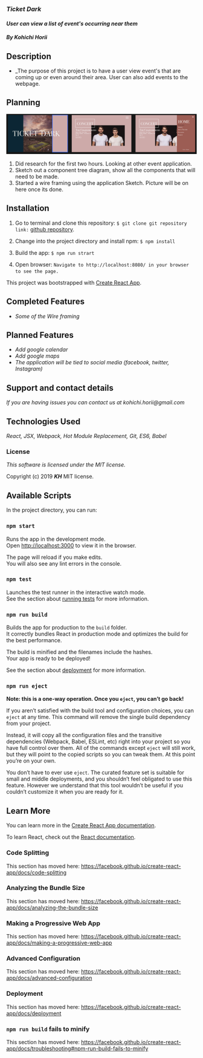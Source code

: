 ### _Ticket Dark_

#### _User can view a list of event's occurring near them_

#### _By Kohichi Horii_

## Description

* _The purpose of this project is to have a user view event's that are coming up or even around their area. User can also add events to the webpage.

## Planning

![](src/assets/wireframe.png)

 1. Did research for the first two hours. Looking at other event application.
 2. Sketch out a component tree diagram, show all the components that will need to be made.
 3. Started a wire framing using the application Sketch. Picture will be on here once its done.


## Installation

1. Go to terminal and clone this repository:
`$ git clone git repository link:` [github repository](https://github.com/ko1h/mirai-tap-room.git).

2. Change into the project directory and install npm:
`$ npm install`

3. Build the app:
`$ npm run strart`

4. Open browser:
`Navigate to http://localhost:8080/ in your browser to see the page.`

This project was bootstrapped with [Create React App](https://github.com/facebook/create-react-app).

## Completed Features

* _Some of the Wire framing_


## Planned Features

* _Add google calendar_
* _Add google maps_
* _The application will be tied to social media (facebook, twitter, Instagram)_


## Support and contact details

_If you are having issues you can contact us at kohichi.horii@gmail.com_

## Technologies Used

_React, JSX, Webpack, Hot Module Replacement, Git, ES6, Babel_

### License

*This software is licensed under the MIT license.*

Copyright (c) 2019 **_KH_** MIT license.


## Available Scripts

In the project directory, you can run:

### `npm start`

Runs the app in the development mode.<br>
Open [http://localhost:3000](http://localhost:3000) to view it in the browser.

The page will reload if you make edits.<br>
You will also see any lint errors in the console.

### `npm test`

Launches the test runner in the interactive watch mode.<br>
See the section about [running tests](https://facebook.github.io/create-react-app/docs/running-tests) for more information.

### `npm run build`

Builds the app for production to the `build` folder.<br>
It correctly bundles React in production mode and optimizes the build for the best performance.

The build is minified and the filenames include the hashes.<br>
Your app is ready to be deployed!

See the section about [deployment](https://facebook.github.io/create-react-app/docs/deployment) for more information.

### `npm run eject`

**Note: this is a one-way operation. Once you `eject`, you can’t go back!**

If you aren’t satisfied with the build tool and configuration choices, you can `eject` at any time. This command will remove the single build dependency from your project.

Instead, it will copy all the configuration files and the transitive dependencies (Webpack, Babel, ESLint, etc) right into your project so you have full control over them. All of the commands except `eject` will still work, but they will point to the copied scripts so you can tweak them. At this point you’re on your own.

You don’t have to ever use `eject`. The curated feature set is suitable for small and middle deployments, and you shouldn’t feel obligated to use this feature. However we understand that this tool wouldn’t be useful if you couldn’t customize it when you are ready for it.

## Learn More

You can learn more in the [Create React App documentation](https://facebook.github.io/create-react-app/docs/getting-started).

To learn React, check out the [React documentation](https://reactjs.org/).

### Code Splitting

This section has moved here: https://facebook.github.io/create-react-app/docs/code-splitting

### Analyzing the Bundle Size

This section has moved here: https://facebook.github.io/create-react-app/docs/analyzing-the-bundle-size

### Making a Progressive Web App

This section has moved here: https://facebook.github.io/create-react-app/docs/making-a-progressive-web-app

### Advanced Configuration

This section has moved here: https://facebook.github.io/create-react-app/docs/advanced-configuration

### Deployment

This section has moved here: https://facebook.github.io/create-react-app/docs/deployment

### `npm run build` fails to minify

This section has moved here: https://facebook.github.io/create-react-app/docs/troubleshooting#npm-run-build-fails-to-minify
